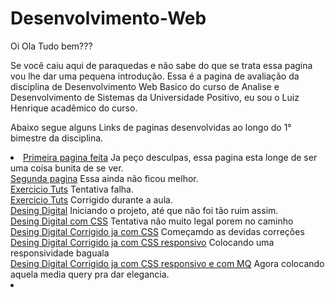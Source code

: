 
# Desenvolvimento-Web
Oi Ola Tudo bem???

Se você caiu aqui de paraquedas e não sabe do que se trata essa pagina vou lhe dar uma pequena introdução.
Essa é a pagina de avaliação da disciplina de Desenvolvimento Web Basico do curso de Analise e Desenvolvimento de Sistemas da Universidade Positivo,
eu sou o Luiz Henrique acadêmico do curso.<br>

Abaixo segue alguns Links de paginas desenvolvidas ao longo do 1° bimestre da disciplina.<br>

<li>
<a href="https://luizsai.github.io/desenvolvimento-web/aula02/index">Primeira pagina feita</a> Ja peço desculpas, essa pagina esta longe de ser uma coisa bunita de se ver.<br>
<a href="https://luizsai.github.io/desenvolvimento-web/aula03/index">Segunda pagina</a> Essa ainda não ficou melhor.<br>
<a href="https://luizsai.github.io/desenvolvimento-web/exerciciotuts-town/index.html">Exercicio Tuts</a> Tentativa falha.<br>
<a href="https://luizsai.github.io/desenvolvimento-web/exerciciotutsresolvido/index.html">Exercicio Tuts</a> Corrigido durante a aula.<br>
<a href="https://luizsai.github.io/desenvolvimento-web/desingdigital/index.html">Desing Digital</a> Iniciando o projeto, até que não foi tão ruim assim.<br>
<a href="https://luizsai.github.io/desenvolvimento-web/desingdigitalcss/index.html">Desing Digital com CSS</a> Tentativa não muito legal porem no caminho<br>
<a href="https://luizsai.github.io/desenvolvimento-web/desingdigitalcss-corrigido/index.html">Desing Digital Corrigido ja com CSS</a> Começamdo as devidas correções <br>
<a href="https://luizsai.github.io/desenvolvimento-web/desingdigitalcss-responsivo/index.html">Desing Digital Corrigido ja com CSS responsivo</a> Colocando uma responsividade baguala<br>
<a href="https://luizsai.github.io/desenvolvimento-web/desingdigitalcss-responsivo-mq">Desing Digital Corrigido ja com CSS responsivo e com MQ</a> Agora colocando aquela media query pra dar elegancia.<br>
<li>
